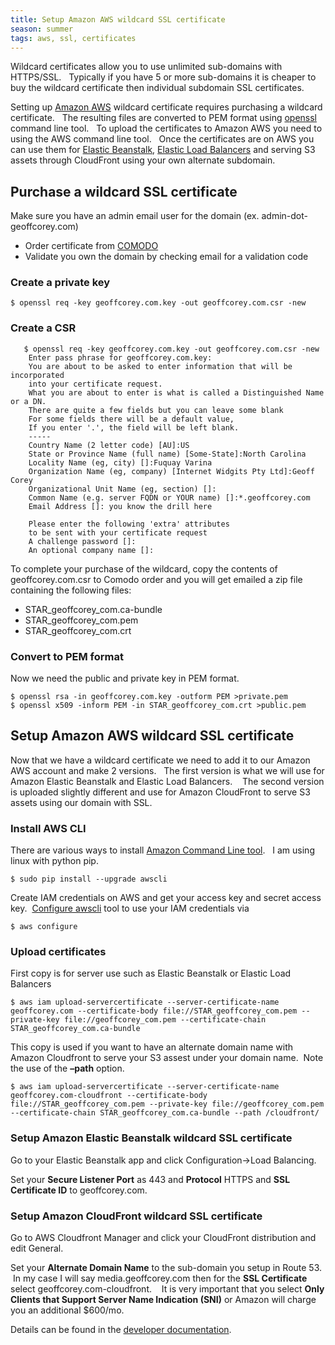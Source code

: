 ```yaml
---
title: Setup Amazon AWS wildcard SSL certificate
season: summer
tags: aws, ssl, certificates
---
```

Wildcard certificates allow you to use unlimited sub-domains with HTTPS/SSL.   Typically if you have 5 or more sub-domains it is cheaper to buy the wildcard certificate then individual subdomain SSL certificates.

Setting up <a title="Amazon Web Services" href="http://aws.amazon.com/" target="_blank">Amazon AWS</a> wildcard certificate requires purchasing a wildcard certificate.   The resulting files are converted to PEM format using <a title="OpenSSL" href="https://www.openssl.org/" target="_blank">openssl</a> command line tool.   To upload the certificates to Amazon AWS you need to using the AWS command line tool.   Once the certificates are on AWS you can use them for <a title="Amazon Elastic Beanstalk" href="http://aws.amazon.com/elasticbeanstalk/" target="_blank">Elastic Beanstalk</a>, <a title="Amazon Elastic Load Balancing" href="http://aws.amazon.com/elasticloadbalancing/" target="_blank">Elastic Load Balancers</a> and serving S3 assets through CloudFront using your own alternate subdomain.

## Purchase a wildcard SSL certificate

Make sure you have an admin email user for the domain (ex. admin-dot-geoffcorey.com)

  * Order certificate from <a title="Wildcard SSL Certificate from Comodo for unlimited sub-domains" href="https://ssl.comodo.com/wildcard-ssl-certificates.php?key5sk0=1907&key5sk1=991e59169d76f8b61023d31b58045940b097e8b1" target="_blank">COMODO</a>
  * Validate you own the domain by checking email for a validation code

### Create a private key

```shell
$ openssl req -key geoffcorey.com.key -out geoffcorey.com.csr -new
```

### Create a CSR


```shell
   $ openssl req -key geoffcorey.com.key -out geoffcorey.com.csr -new
    Enter pass phrase for geoffcorey.com.key:
    You are about to be asked to enter information that will be incorporated
    into your certificate request.
    What you are about to enter is what is called a Distinguished Name or a DN.
    There are quite a few fields but you can leave some blank
    For some fields there will be a default value,
    If you enter '.', the field will be left blank.
    -----
    Country Name (2 letter code) [AU]:US
    State or Province Name (full name) [Some-State]:North Carolina
    Locality Name (eg, city) []:Fuquay Varina
    Organization Name (eg, company) [Internet Widgits Pty Ltd]:Geoff Corey
    Organizational Unit Name (eg, section) []:
    Common Name (e.g. server FQDN or YOUR name) []:*.geoffcorey.com
    Email Address []: you know the drill here

    Please enter the following 'extra' attributes
    to be sent with your certificate request
    A challenge password []:
    An optional company name []:
```


To complete your purchase of the wildcard, copy the contents of geoffcorey.com.csr to Comodo order and you will get emailed a zip file containing the following files:

  * STAR\_geoffcorey\_com.ca-bundle
  * STAR\_geoffcorey\_com.pem
  * STAR\_geoffcorey\_com.crt

### Convert to PEM format

Now we need the public and private key in PEM format.

```shell
$ openssl rsa -in geoffcorey.com.key -outform PEM >private.pem
$ openssl x509 -inform PEM -in STAR_geoffcorey_com.crt >public.pem
```

## Setup Amazon AWS wildcard SSL certificate

Now that we have a wildcard certificate we need to add it to our Amazon AWS account and make 2 versions.   The first version is what we will use for Amazon Elastic Beanstalk and Elastic Load Balancers.    The second version is uploaded slightly different and use for Amazon CloudFront to serve S3 assets using our domain with SSL.

### Install AWS CLI

There are various ways to install <a title="Installing the AWS Command Line Tool" href="http://docs.aws.amazon.com/cli/latest/userguide/installing.html" target="_blank">Amazon Command Line tool</a>.   I am using linux with python pip.

```shell
$ sudo pip install --upgrade awscli
```

Create IAM credentials on AWS and get your access key and secret access key.  <a title="Configuring the AWS Command Line tool" href="http://docs.aws.amazon.com/cli/latest/userguide/cli-chap-getting-started.html" target="_blank">Configure awscli</a> tool to use your IAM credentials via

```shell
$ aws configure
```

### Upload certificates

First copy is for server use such as Elastic Beanstalk or Elastic Load Balancers

```shell
$ aws iam upload-servercertificate --server-certificate-name geoffcorey.com --certificate-body file://STAR_geoffcorey_com.pem --private-key file://geoffcorey_com.pem --certificate-chain STAR_geoffcorey_com.ca-bundle
```


This copy is used if you want to have an alternate domain name with Amazon Cloudfront to serve your S3 assest under your domain name.  Note the use of the **&#8211;path** option.

```shell
$ aws iam upload-servercertificate --server-certificate-name geoffcorey.com-cloudfront --certificate-body file://STAR_geoffcorey_com.pem --private-key file://geoffcorey_com.pem --certificate-chain STAR_geoffcorey_com.ca-bundle --path /cloudfront/
```


### Setup Amazon Elastic Beanstalk wildcard SSL certificate

Go to your Elastic Beanstalk app and click Configuration->Load Balancing.

Set your **Secure Listener Port** as 443 and **Protocol** HTTPS and **SSL Certificate ID** to geoffcorey.com.

### Setup Amazon CloudFront wildcard SSL certificate

Go to AWS Cloudfront Manager and click your CloudFront distribution and edit General.

Set your **Alternate Domain Name** to the sub-domain you setup in Route 53.  In my case I will say media.geoffcorey.com then for the **SSL Certificate** select geoffcorey.com-cloudfront.    It is very important that you select **Only Clients that Support Server Name Indication (SNI)** or Amazon will charge you an additional $600/mo.

Details can be found in the <a title="Amazon CloudFront: User Alternate Domain Names (CNAMES)" href="http://docs.aws.amazon.com/AmazonCloudFront/latest/DeveloperGuide/CNAMEs.html#alternate-domain-names-wildcard" target="_blank">developer documentation</a>.
